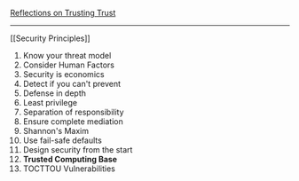 [Reflections on Trusting Trust](https://www.cs.cmu.edu/~rdriley/487/papers/Thompson_1984_ReflectionsonTrustingTrust.pdf)

---

[[Security Principles]]

1. Know your threat model
2. Consider Human Factors
3. Security is economics
4. Detect if you can't prevent
5. Defense in depth
6. Least privilege
7. Separation of responsibility
8. Ensure complete mediation
9. Shannon's Maxim
10. Use fail-safe defaults
11. Design security from the start
12. **Trusted Computing Base**
13. TOCTTOU Vulnerabilities

